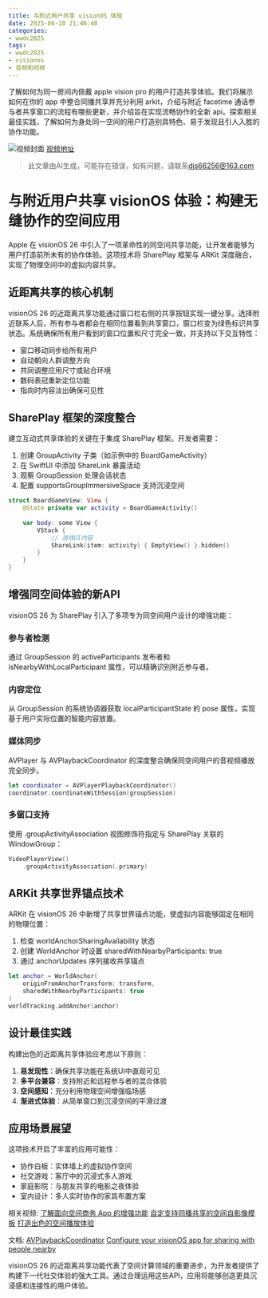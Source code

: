 ```yaml
---
title: 与附近用户共享 visionOS 体验
date: 2025-06-10 21:46:48
categories:
- wwdc2025
tags:
- wwdc2025
- visionos
- 音频和视频
---
```

了解如何为同一房间内佩戴 apple vision pro 的用户打造共享体验。我们将展示如何在你的 app 中整合同播共享并充分利用 arkit，介绍与附近 facetime 通话参与者共享窗口的流程有哪些更新，并介绍旨在实现流畅协作的全新 api。探索相关最佳实践，了解如何为身处同一空间的用户打造别具特色、易于发现且引人入胜的协作功能。
<!--more-->

![视频封面](https://devimages-cdn.apple.com/wwdc-services/images/3055294D-836B-4513-B7B0-0BC5666246B0/10055/10055_wide_250x141_2x.jpg)
[视频地址](https://developer.apple.com/cn/videos/play/wwdc2025/318/)
> 此文章由AI生成，可能存在错误，如有问题，请联系[djs66256@163.com](djs66256@163.com)

# 与附近用户共享 visionOS 体验：构建无缝协作的空间应用

Apple 在 visionOS 26 中引入了一项革命性的同空间共享功能，让开发者能够为用户打造前所未有的协作体验。这项技术将 SharePlay 框架与 ARKit 深度融合，实现了物理空间中的虚拟内容共享。

## 近距离共享的核心机制

visionOS 26 的近距离共享功能通过窗口栏右侧的共享按钮实现一键分享。选择附近联系人后，所有参与者都会在相同位置看到共享窗口，窗口栏变为绿色标识共享状态。系统确保所有用户看到的窗口位置和尺寸完全一致，并支持以下交互特性：

- 窗口移动同步给所有用户
- 自动朝向人群调整方向
- 共同调整应用尺寸或贴合环境
- 数码表冠重新定位功能
- 指向时内容淡出确保可见性

## SharePlay 框架的深度整合

建立互动式共享体验的关键在于集成 SharePlay 框架。开发者需要：

1. 创建 GroupActivity 子类（如示例中的 BoardGameActivity）
2. 在 SwiftUI 中添加 ShareLink 暴露活动
3. 观察 GroupSession 处理会话状态
4. 配置 supportsGroupImmersiveSpace 支持沉浸空间

```swift
struct BoardGameView: View {
    @State private var activity = BoardGameActivity()
    
    var body: some View {
        VStack {
            // 游戏UI内容
            ShareLink(item: activity) { EmptyView() }.hidden()
        }
    }
}
```

## 增强同空间体验的新API

visionOS 26 为 SharePlay 引入了多项专为同空间用户设计的增强功能：

### 参与者检测
通过 GroupSession 的 activeParticipants 发布者和 isNearbyWithLocalParticipant 属性，可以精确识别附近参与者。

### 内容定位
从 GroupSession 的系统协调器获取 localParticipantState 的 pose 属性，实现基于用户实际位置的智能内容放置。

### 媒体同步
AVPlayer 与 AVPlaybackCoordinator 的深度整合确保同空间用户的音视频播放完全同步。

```swift
let coordinator = AVPlayerPlaybackCoordinator()
coordinator.coordinateWithSession(groupSession)
```

### 多窗口支持
使用 .groupActivityAssociation 视图修饰符指定与 SharePlay 关联的 WindowGroup：

```swift
VideoPlayerView()
    .groupActivityAssociation(.primary)
```

## ARKit 共享世界锚点技术

ARKit 在 visionOS 26 中新增了共享世界锚点功能，使虚拟内容能够固定在相同的物理位置：

1. 检查 worldAnchorSharingAvailability 状态
2. 创建 WorldAnchor 时设置 sharedWithNearbyParticipants: true
3. 通过 anchorUpdates 序列接收共享锚点

```swift
let anchor = WorldAnchor(
    originFromAnchorTransform: transform,
    sharedWithNearbyParticipants: true
)
worldTracking.addAnchor(anchor)
```

## 设计最佳实践

构建出色的近距离共享体验应考虑以下原则：

1. **易发现性**：确保共享功能在系统UI中直观可见
2. **多平台兼容**：支持附近和远程参与者的混合体验
3. **空间感知**：充分利用物理空间增强临场感
4. **渐进式体验**：从简单窗口到沉浸空间的平滑过渡

## 应用场景展望

这项技术开启了丰富的应用可能性：

- 协作白板：实体墙上的虚拟协作空间
- 社交游戏：客厅中的沉浸式多人游戏
- 家庭影院：与朋友共享的电影之夜体验
- 室内设计：多人实时协作的家具布置方案

相关视频:
[了解面向空间商务 App 的增强功能](https://developer.apple.com/videos/play/wwdc2025/223)
[自定支持同播共享的空间自影像模板](https://developer.apple.com/videos/play/wwdc2024/10201)
[打造出色的空间播放体验](https://developer.apple.com/videos/play/wwdc2023/10070)

文档:
[AVPlaybackCoordinator](https://developer.apple.com/documentation/AVFoundation/AVPlaybackCoordinator)
[Configure your visionOS app for sharing with people nearby](https://developer.apple.com/documentation/GroupActivities/configure-your-app-for-sharing-with-people-nearby)

visionOS 26 的近距离共享功能代表了空间计算领域的重要进步，为开发者提供了构建下一代社交体验的强大工具。通过合理运用这些API，应用将能够创造更具沉浸感和连接性的用户体验。
